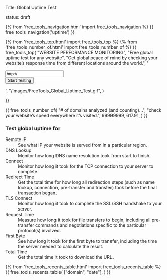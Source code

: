 Title: Global Uptime Test
<!-- slug: global-uptime-test
save_as: freetools/global-uptime-test.html -->
status: draft

<div class="body-marketing">
{% from 'free_tools_navigation.html' import free_tools_navigation %}
{{
  free_tools_navigation('uptime')
}}

{% from 'free_tools_top.html' import free_tools_top %}
{% from 'free_tools_number_of.html' import free_tools_number_of %}
{{
free_tools_top(
"WEBSITE PERFORMANCE MONITORING",
"Free global uptime test for any website",
"Get global peace of mind by checking your website’s response time from different locations around the world.",
'<form method="post" class="mb-6">
<input type="hidden" name="csrfmiddlewaretoken" value="ZCxmaIeYUrGWkCg3qdyhyzWoVIa0rMHw7POWr7TUd4UkVuhicoTVAzEKSyjyiAfq">

<div class="form-group">
<div class="input-group ">
<input type="text" name="url" class="form-control " value="http://">  
 <input type="hidden" name="abt_tm" value="1657875786">
<label style="display: none;"><input type="checkbox" name="abt_accept_terms" value="1">
I am an electronic being and I accept the terms &amp; conditions for electronic beings only.</label>

  <div class="input-group-append">
  <input type="submit" class="btn btn-secondary px-4" value="Start Testing">
   </div>
  </div>
  <div class="invalid-feedback d-block"></div>
</div>
    </form>',
    "/images/FreeTools_Global_Uptime_Test.gif",
    )

}}

{{
  free_tools_number_of(
    "# of domains analyzed (and counting)...",
    "check your website’s speed everywhere it’s visited.",
    99999999,
    617.91,
  )
}}



<div class="container">
  <div class="row">
    <div class="col-md-5 py-6">
      <h3 class="mb-4">Test global uptime for</h3>
      <div>
        <dl class="spaced">
          <dt>Remote IP</dt>
          <dd>See what IP your website is served from in a particular region.</dd>
          <dt>DNS Lookup</dt>
          <dd>Monitor how long  DNS name resolution took from start to finish.</dd>
          <dt>Connect</dt>
          <dd>Monitor how long it took for the TCP connection to your server to complete.</dd>
          <dt>Redirect Time</dt>
          <dd>Get the total time for how long all redirection steps (such as name lookup, connection, pre-transfer and transfer) took before the final transaction began.</dd>
          <dt>TLS Connect</dt>
          <dd>Monitor how long it took to complete the  SSL/SSH handshake to your server.</dd>
          <dt>Request Time</dt>
          <dd>Measure how long it took for file transfers to begin, including all pre-transfer commands and negotiations specific to the particular protocol(s) involved.</dd>
          <dt>First Byte</dt>
          <dd>See how long it took for the first byte to transfer, including the time the server needed to calculate the result.</dd>
          <dt>Total Time</dt>
          <dd>Get the total time it took to download the URL.</dd>
        </dl>
      </div>
    </div>
     <div class="col-6 offset-1 py-6">
      {% from 'free_tools_recents_table.html' import free_tools_recents_table %}
      {{
        free_tools_recents_table(
          ["domain", "date"],
        )
      }}
     </div>
  </div>
</div>
</div>
